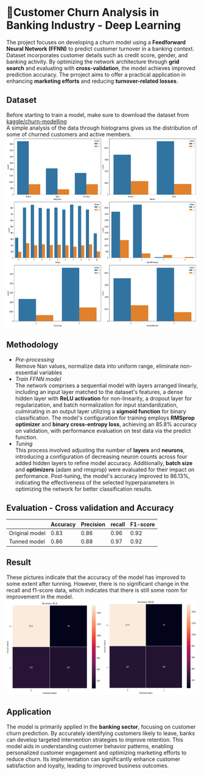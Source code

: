 # :bank:Customer Churn Analysis in Banking Industry - Deep Learning  
The project focuses on developing a churn model using a **Feedforward Neural Network (FFNN)** to predict customer turnover in a banking context. Dataset incorporates customer details such as credit score, gender, and banking activity. By optimizing the network architecture through **grid search** and evaluating with **cross-validation**, the model achieves improved prediction accuracy. The prroject aims to offer a practical application in enhancing **marketing efforts** and reducing **turnover-related losses**.  
## Dataset 
Before starting to train a model, make sure to download the dataset from [kaggle/churn-modelling](https://www.kaggle.com/datasets/shubh0799/churn-modelling "悬停显示")  
A simple analysis of the data through histograms gives us the distribution of some of churned customers and active members.  
<img src="/pic/fig2Histogram.png" width = "500" height = "500" alt="histogram" />

## Methodology
* *Pre-processing*  
Remove Nan values, normalize data into uniform range, eliminate non-essential variables
* *Train FFNN model*  
The network comprises a sequential model with layers arranged linearly, including an input layer matched to the dataset's features, a dense hidden layer with **ReLU activation** for non-linearity, a dropout layer for regularization, and batch normalization for input standardization, culminating in an output layer utilizing a **sigmoid function** for binary classification. The model's configuration for training employs **RMSprop optimizer** and **binary cross-entropy loss**, achieving an 85.8% accuracy on validation, with performance evaluation on test data via the predict function.  
* *Tuning*  
This process involved adjusting the number of **layers** and **neurons**, introducing a configuration of decreasing neuron counts across four added hidden layers to refine model accuracy. Additionally, **batch size** and **optimizers** (adam and rmsprop) were evaluated for their impact on performance. Post-tuning, the model's accuracy improved to 86.13%, indicating the effectiveness of the selected hyperparameters in optimizing the network for better classification results.  

## Evaluation - Cross validation and Accuracy  
<div>

|   | Accuracy | Precision | recall   | F1-score |
| ---------- | -----------| -----------| -----------| -----------|
| Original model  | 0.83   | 0.86 | 0.96 | 0.92 |
| Tunned model   | 0.86   | 0.88 | 0.97 | 0.92 |

</div>

## Result  
These pictures indicate that the accuracy of the model has improved to some extent after tunning. However, there is no significant change in the recall and f1-score data, which indicates that there is still some room for improvement in the model.  
<img src="/pic/fig11ConfusionMatixO.JPG" width = "250" height = "250" alt="cmo" />
<img src="/pic/fig12ConfusionMatixT.JPG" width = "250" height = "250" alt="cmt" />

## Application  
The model is primarily applied in the **banking sector**, focusing on customer churn prediction. By accurately identifying customers likely to leave, banks can develop targeted intervention strategies to improve retention. This model aids in understanding customer behavior patterns, enabling personalized customer engagement and optimizing marketing efforts to reduce churn. Its implementation can significantly enhance customer satisfaction and loyalty, leading to improved business outcomes.
